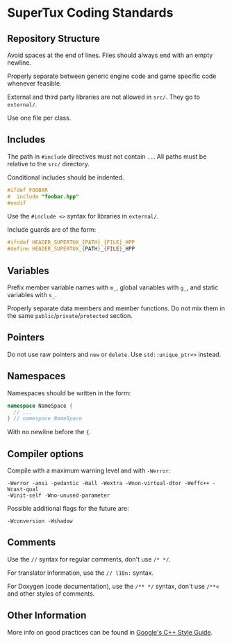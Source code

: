 # SuperTux Coding Standards

## Repository Structure

Avoid spaces at the end of lines. Files should always end with an empty newline.

Properly separate between generic engine code and game specific code whenever
feasible.

External and third party libraries are not allowed in `src/`. They go to
`external/`.

Use one file per class.

## Includes

The path in `#include` directives must not contain `..`. All paths must be
relative to the `src/` directory.

Conditional includes should be indented.

```c++
#ifdef FOOBAR
#  include "foobar.hpp"
#endif
```

Use the `#include <>` syntax for libraries in `external/`.

Include guards are of the form:

```c++
#ifndef HEADER_SUPERTUX_{PATH}_{FILE}_HPP
#define HEADER_SUPERTUX_{PATH}_{FILE}_HPP
```

## Variables

Prefix member variable names with `m_`, global variables with `g_`, and static
variables with `s_`.

Properly separate data members and member functions. Do not mix them in the same
`public`/`private`/`protected` section.

## Pointers

Do not use raw pointers and `new` or `delete`. Use `std::unique_ptr<>` instead.

## Namespaces

Namespaces should be written in the form:

```c++
namespace NameSpace {
  // ...
} // namespace NameSpace
```

With no newline before the `{`.

## Compiler options

Compile with a maximum warning level and with `-Werror`:

```
-Werror -ansi -pedantic -Wall -Wextra -Wnon-virtual-dtor -Weffc++ -Wcast-qual
-Winit-self -Wno-unused-parameter
```

Possible additional flags for the future are:

```
-Wconversion -Wshadow
```

## Comments

Use the `//` syntax for regular comments, don't use `/* */`.

For translator information, use the `// l10n:` syntax.

For Doxygen (code documentation), use the `/** */` syntax, don't use `/**<` and
other styles of comments.

## Other Information

More info on good practices can be found in [Google's C++ Style Guide](https://google.github.io/styleguide/cppguide.html).
